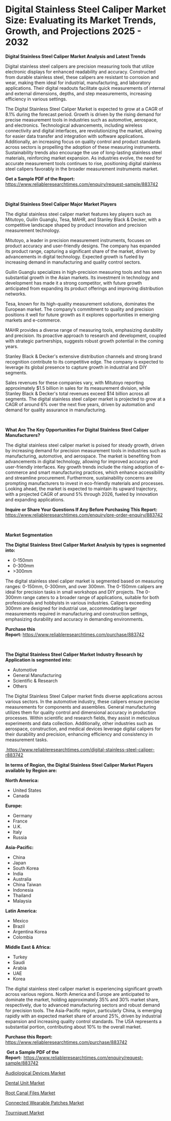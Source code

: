 <p><h1>Digital Stainless Steel Caliper Market Size: Evaluating its Market Trends, Growth, and Projections 2025 - 2032</h1></p><p><strong>Digital Stainless Steel Caliper Market Analysis and Latest Trends</strong></p>
<p><p>Digital stainless steel calipers are precision measuring tools that utilize electronic displays for enhanced readability and accuracy. Constructed from durable stainless steel, these calipers are resistant to corrosion and wear, making them ideal for industrial, manufacturing, and laboratory applications. Their digital readouts facilitate quick measurements of internal and external dimensions, depths, and step measurements, increasing efficiency in various settings.</p><p>The Digital Stainless Steel Caliper Market is expected to grow at a CAGR of 8.1% during the forecast period. Growth is driven by the rising demand for precise measurement tools in industries such as automotive, aerospace, and electronics. Technological advancements, including wireless connectivity and digital interfaces, are revolutionizing the market, allowing for easier data transfer and integration with software applications. Additionally, an increasing focus on quality control and product standards across sectors is propelling the adoption of these measuring instruments. Sustainability trends also encourage the use of long-lasting stainless steel materials, reinforcing market expansion. As industries evolve, the need for accurate measurement tools continues to rise, positioning digital stainless steel calipers favorably in the broader measurement instruments market.</p></p>
<p><strong>Get a Sample PDF of the Report:&nbsp;</strong> <a href="https://www.reliableresearchtimes.com/enquiry/request-sample/883742?utm_campaign=3522&utm_medium=2&utm_source=Github&utm_content=ia&utm_term=11042025&utm_id=digital-stainless-steel-caliper">https://www.reliableresearchtimes.com/enquiry/request-sample/883742</a></p>
<p>&nbsp;</p>
<p><strong>Digital Stainless Steel Caliper Major Market Players</strong></p>
<p><p>The digital stainless steel caliper market features key players such as Mitutoyo, Guilin Guanglu, Tesa, MAHR, and Stanley Black & Decker, with a competitive landscape shaped by product innovation and precision measurement technology. </p><p>Mitutoyo, a leader in precision measurement instruments, focuses on product accuracy and user-friendly designs. The company has expanded its product range, capturing a significant share of the market, driven by advancements in digital technology. Expected growth is fueled by increasing demand in manufacturing and quality control sectors.</p><p>Guilin Guanglu specializes in high-precision measuring tools and has seen substantial growth in the Asian markets. Its investment in technology and development has made it a strong competitor, with future growth anticipated from expanding its product offerings and improving distribution networks.</p><p>Tesa, known for its high-quality measurement solutions, dominates the European market. The company’s commitment to quality and precision positions it well for future growth as it explores opportunities in emerging markets and e-commerce.</p><p>MAHR provides a diverse range of measuring tools, emphasizing durability and precision. Its proactive approach to research and development, coupled with strategic partnerships, suggests robust growth potential in the coming years.</p><p>Stanley Black & Decker's extensive distribution channels and strong brand recognition contribute to its competitive edge. The company is expected to leverage its global presence to capture growth in industrial and DIY segments.</p><p>Sales revenues for these companies vary, with Mitutoyo reporting approximately $1.5 billion in sales for its measurement division, while Stanley Black & Decker's total revenues exceed $14 billion across all segments. The digital stainless steel caliper market is projected to grow at a CAGR of around 6% over the next five years, driven by automation and demand for quality assurance in manufacturing.</p></p>
<p>&nbsp;</p>
<p><strong>What Are The Key Opportunities For Digital Stainless Steel Caliper Manufacturers?</strong></p>
<p><p>The digital stainless steel caliper market is poised for steady growth, driven by increasing demand for precision measurement tools in industries such as manufacturing, automotive, and aerospace. The market is benefiting from advancements in digital technology, allowing for improved accuracy and user-friendly interfaces. Key growth trends include the rising adoption of e-commerce and smart manufacturing practices, which enhance accessibility and streamline procurement. Furthermore, sustainability concerns are prompting manufacturers to invest in eco-friendly materials and processes. Looking ahead, the market is expected to maintain its upward trajectory, with a projected CAGR of around 5% through 2026, fueled by innovation and expanding applications.</p></p>
<p><strong>Inquire or Share Your Questions If Any Before Purchasing This Report:</strong> <a href="https://www.reliableresearchtimes.com/enquiry/pre-order-enquiry/883742?utm_campaign=3522&utm_medium=2&utm_source=Github&utm_content=ia&utm_term=11042025&utm_id=digital-stainless-steel-caliper">https://www.reliableresearchtimes.com/enquiry/pre-order-enquiry/883742</a></p>
<p>&nbsp;</p>
<p><strong>Market Segmentation</strong></p>
<p><strong>The Digital Stainless Steel Caliper Market Analysis by types is segmented into:</strong></p>
<p><ul><li>0-150mm</li><li>0-300mm</li><li>>300mm</li></ul></p>
<p><p>The digital stainless steel caliper market is segmented based on measuring ranges: 0-150mm, 0-300mm, and over 300mm. The 0-150mm calipers are ideal for precision tasks in small workshops and DIY projects. The 0-300mm range caters to a broader range of applications, suitable for both professionals and hobbyists in various industries. Calipers exceeding 300mm are designed for industrial use, accommodating larger measurements required in manufacturing and construction settings, emphasizing durability and accuracy in demanding environments.</p></p>
<p><strong>Purchase this Report:&nbsp;</strong><a href="https://www.reliableresearchtimes.com/purchase/883742?utm_campaign=3522&utm_medium=2&utm_source=Github&utm_content=ia&utm_term=11042025&utm_id=digital-stainless-steel-caliper">https://www.reliableresearchtimes.com/purchase/883742</a></p>
<p>&nbsp;</p>
<p><strong>The Digital Stainless Steel Caliper Market Industry Research by Application is segmented into:</strong></p>
<p><ul><li>Automotive</li><li>General Manufacturing</li><li>Scientific & Research</li><li>Others</li></ul></p>
<p><p>The Digital Stainless Steel Caliper market finds diverse applications across various sectors. In the automotive industry, these calipers ensure precise measurements for components and assemblies. General manufacturing utilizes them for quality control and dimensional accuracy in production processes. Within scientific and research fields, they assist in meticulous experiments and data collection. Additionally, other industries such as aerospace, construction, and medical devices leverage digital calipers for their durability and precision, enhancing efficiency and consistency in measurement tasks.</p></p>
<p><a href="https://www.reliableresearchtimes.com/digital-stainless-steel-caliper-r883742?utm_campaign=3522&utm_medium=2&utm_source=Github&utm_content=ia&utm_term=11042025&utm_id=digital-stainless-steel-caliper">&nbsp;https://www.reliableresearchtimes.com/digital-stainless-steel-caliper-r883742</a></p>
<p><strong>In terms of Region, the Digital Stainless Steel Caliper Market Players available by Region are:</strong></p>
<p>
    <p> <strong> North America: </strong>
        <ul>
            <li>United States</li>
            <li>Canada</li>
        </ul>
        </p> 
    <p> <strong> Europe: </strong>
        <ul>
            <li>Germany</li>
            <li>France</li>
            <li>U.K.</li>
            <li>Italy</li>
            <li>Russia</li>
        </ul>
        </p> 
    <p> <strong> Asia-Pacific: </strong>
        <ul>
            <li>China</li>
            <li>Japan</li>
            <li>South Korea</li>
            <li>India</li>
            <li>Australia</li>
            <li>China Taiwan</li>
            <li>Indonesia</li>
            <li>Thailand</li>
            <li>Malaysia</li>
        </ul>
        </p> 
    <p> <strong> Latin America: </strong>
        <ul>
            <li>Mexico</li>
            <li>Brazil</li>
            <li>Argentina Korea</li>
            <li>Colombia</li>
        </ul>
        </p> 
    <p> <strong> Middle East & Africa: </strong>
        <ul>
            <li>Turkey</li>
            <li>Saudi</li>
            <li>Arabia</li>
            <li>UAE</li>
            <li>Korea</li>
        </ul>
    </p>
    </p>
<p><p>The digital stainless steel caliper market is experiencing significant growth across various regions. North America and Europe are anticipated to dominate the market, holding approximately 35% and 30% market share, respectively, due to advanced manufacturing sectors and robust demand for precision tools. The Asia-Pacific region, particularly China, is emerging rapidly with an expected market share of around 25%, driven by industrial expansion and increasing quality control standards. The USA represents a substantial portion, contributing about 10% to the overall market.</p></p>
<p><strong>Purchase this Report: </strong><a href="https://www.reliableresearchtimes.com/purchase/883742?utm_campaign=3522&utm_medium=2&utm_source=Github&utm_content=ia&utm_term=11042025&utm_id=digital-stainless-steel-caliper">https://www.reliableresearchtimes.com/purchase/883742</a></p>
<p>&nbsp;<strong>Get a Sample PDF of the Report:&nbsp;&nbsp;</strong><a href="https://www.reliableresearchtimes.com/enquiry/request-sample/883742?utm_campaign=3522&utm_medium=2&utm_source=Github&utm_content=ia&utm_term=11042025&utm_id=digital-stainless-steel-caliper">https://www.reliableresearchtimes.com/enquiry/request-sample/883742</a></p>
<p><strong></strong></p>
<p><p><a href="https://www.linkedin.com/pulse/examining-market-drivers-audiological-devices-expected-grow-rbjpf?utm_campaign=3522&utm_medium=2&utm_source=Github&utm_content=ia&utm_term=11042025&utm_id=digital-stainless-steel-caliper">Audiological Devices Market</a></p><p><a href="https://www.linkedin.com/pulse/dental-unit-market-report-offers-financial-analysis-major-competitors-cq5ce?utm_campaign=3522&utm_medium=2&utm_source=Github&utm_content=ia&utm_term=11042025&utm_id=digital-stainless-steel-caliper">Dental Unit Market</a></p><p><a href="https://www.linkedin.com/pulse/global-root-canal-files-market-trends-applications-forecast-indicate-irade?utm_campaign=3522&utm_medium=2&utm_source=Github&utm_content=ia&utm_term=11042025&utm_id=digital-stainless-steel-caliper">Root Canal Files Market</a></p><p><a href="https://www.linkedin.com/pulse/market-dynamics-trends-in-depth-look-connected-wearable-patches-mnsve?utm_campaign=3522&utm_medium=2&utm_source=Github&utm_content=ia&utm_term=11042025&utm_id=digital-stainless-steel-caliper">Connected Wearable Patches Market</a></p><p><a href="https://www.linkedin.com/pulse/assessing-competition-tourniquet-market-strengths-limitations-4j1jf?utm_campaign=3522&utm_medium=2&utm_source=Github&utm_content=ia&utm_term=11042025&utm_id=digital-stainless-steel-caliper">Tourniquet Market</a></p></p>